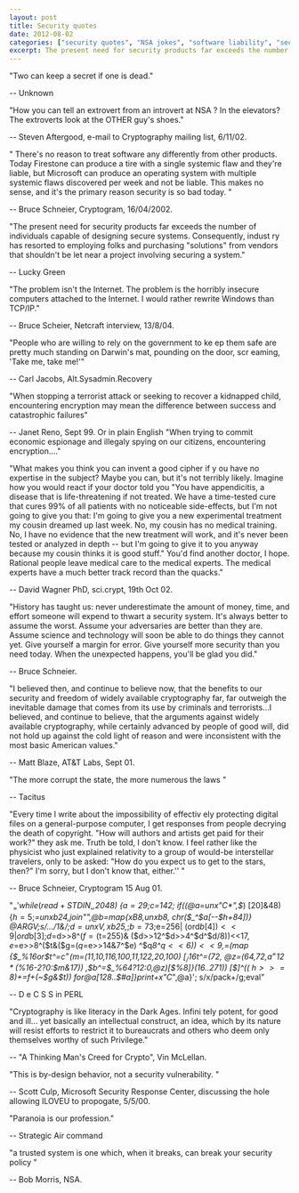 ```yaml
---
layout: post
title: Security quotes
date: 2012-08-02
categories: ["security quotes", "NSA jokes", "software liability", "security product design", "internet security", "cryptography debates", "Bruce Schneier quotes", "government surveillance", "ethical hacking", "digital copyright", "cryptographic anecdotes", "system vulnerabilities"]
excerpt: The present need for security products far exceeds the number of individuals capable of designing secure systems
---
```

"Two can keep a secret if one is dead."

\-- Unknown

"How you can tell an extrovert from an introvert at NSA ? In the elevators?
The extroverts look at the OTHER guy's shoes."

\-- Steven Aftergood, e-mail to Cryptography mailing list, 6/11/02.

" There's no reason to treat software any differently from other products.
Today Firestone can produce a tire with a single systemic flaw and they're
liable, but Microsoft can produce an operating system with multiple systemic
flaws discovered per week and not be liable. This makes no sense, and it's the
primary reason security is so bad today. "

\-- Bruce Schneier, Cryptogram, 16/04/2002.

"The present need for security products far exceeds the number of individuals
capable of designing secure systems. Consequently, indust ry has resorted to
employing folks and purchasing "solutions" from vendors that shouldn't be let
near a project involving securing a system."

\-- Lucky Green

"The problem isn't the Internet. The problem is the horribly insecure
computers attached to the Internet. I would rather rewrite Windows than
TCP/IP."

\-- Bruce Scheier, Netcraft interview, 13/8/04.

"People who are willing to rely on the government to ke ep them safe are
pretty much standing on Darwin's mat, pounding on the door, scr eaming, 'Take
me, take me!'"

\-- Carl Jacobs, Alt.Sysadmin.Recovery

"When stopping a terrorist attack or seeking to recover a kidnapped child,
encountering encryption may mean the difference between success and
catastrophic failures"

\-- Janet Reno, Sept 99. Or in plain English "When trying to commit economic
espionage and illegaly spying on our citizens, encountering encryption...."

"What makes you think you can invent a good cipher if y ou have no expertise
in the subject? Maybe you can, but it's not terribly likely. Imagine how you
would react if your doctor told you "You have appendicitis, a disease that is
life-threatening if not treated. We have a time-tested cure that cures 99% of
all patients with no noticeable side-effects, but I'm not going to give you
that: I'm going to give you a new experimental treatment my cousin dreamed up
last week. No, my cousin has no medical training. No, I have no evidence that
the new treatment will work, and it's never been tested or analyzed in depth
-- but I'm going to give it to you anyway because my cousin thinks it is good
stuff." You'd find another doctor, I hope. Rational people leave medical care
to the medical experts. The medical experts have a much better track record
than the quacks."

\-- David Wagner PhD, sci.crypt, 19th Oct 02.

"History has taught us: never underestimate the amount of money, time, and
effort someone will expend to thwart a security system. It's always better to
assume the worst. Assume your adversaries are better than they are. Assume
science and technology will soon be able to do things they cannot yet. Give
yourself a margin for error. Give yourself more security than you need today.
When the unexpected happens, you'll be glad you did."

\-- Bruce Schneier.

"I believed then, and continue to believe now, that the benefits to our
security and freedom of widely available cryptography far, far outweigh the
inevitable damage that comes from its use by criminals and terrorists...I
believed, and continue to believe, that the arguments against widely available
cryptography, while certainly advanced by people of good will, did not hold up
against the cold light of reason and were inconsistent with the most basic
American values."

\-- Matt Blaze, AT&T Labs, Sept 01.

"The more corrupt the state, the more numerous the laws "

\-- Tacitus

"Every time I write about the impossibility of effectiv ely protecting digital
files on a general-purpose computer, I get responses from people decrying the
death of copyright. "How will authors and artists get paid for their work?"
they ask me. Truth be told, I don't know. I feel rather like the physicist who
just explained relativity to a group of would-be interstellar travelers, only
to be asked: "How do you expect us to get to the stars, then?" I'm sorry, but
I don't know that, either.'' "

\-- Bruce Schneier, Cryptogram 15 Aug 01.

"$_='while(read+STDIN,$_,2048) {$a=29;$c=142; if((@a=unx"C*",$_) [20]&48)
{$h=5;$_=unxb24,join"",@b=map{xB8,unxb8, chr($_^$a[--$h+84])}
@ARGV;s/...$/1$&/;$d=unxV,xb25,$_;$b=73;$e=256|
(ord$b[4])<<9|ord$b[3];$d=$d>>8^($f=($t=255)& ($d>>12^$d>>4^$d^$d/8))<<17,
$e=$e>>8^($t&($g=($q=$e>>14&7^$e) ^$q*8^$q<<6))<<9,$_=(map
{$_%16or$t^=$c^=($m=(11,10,116,100,11,122,20,100) [$_/16%8])&110;$t^=(72,
@z=(64,72,$a^=12*($_%16-2?0:$m&17)) ,$b^=$_%64?12:0,@z)[$_%8]}(16..271))
[$_]^(( $h>>=8)+=$f+(~$g&$t)) for@a[128..$#a]}print+x"C*",@a}';
s/x/pack+/g;eval"

\-- D e C S S in PERL

"Cryptography is like literacy in the Dark Ages. Infini tely potent, for good
and ill... yet basically an intellectual construct, an idea, which by its
nature will resist efforts to restrict it to bureaucrats and others who deem
only themselves worthy of such Privilege."

\-- "A Thinking Man's Creed for Crypto", Vin McLellan.

"This is by-design behavior, not a security vulnerability. "

\-- Scott Culp, Microsoft Security Response Center, discussing the hole
allowing ILOVEU to propogate, 5/5/00.

"Paranoia is our profession."

\-- Strategic Air command

"a trusted system is one which, when it breaks, can break your security policy
"

\-- Bob Morris, NSA.

​


